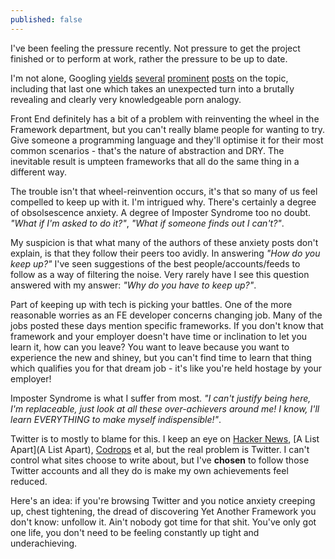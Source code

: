```yaml
---
published: false
---
```


I've been feeling the pressure recently. Not pressure to get the project finished or to perform at work, rather the pressure to be up to date.

I'm not alone, Googling [yields](http://alistapart.com/blog/post/overwhelmed-by-code) [several](http://www.sitepoint.com/not-get-overwhelmed-web-developer/) [prominent](http://modernweb.com/2014/03/31/paralyzed-by-choice-in-front-end-development/) [posts](https://news.ycombinator.com/item?id=7169299) on the topic, including that last one which takes an unexpected turn into a brutally revealing and clearly very knowledgeable porn analogy.

Front End definitely has a bit of a problem with reinventing the wheel in the Framework department, but you can't really blame people for wanting to try. Give someone a programming language and they'll optimise it for their most common scenarios - that's the nature of abstraction and DRY. The inevitable result is umpteen frameworks that all do the same thing in a different way.

The trouble isn't that wheel-reinvention occurs, it's that so many of us feel compelled to keep up with it. I'm intrigued why. There's certainly a degree of obsolsescence anxiety. A degree of Imposter Syndrome too no doubt. _"What if I'm asked to do it?"_, _"What if someone finds out I can't?"_.

My suspicion is that what many of the authors of these anxiety posts don't explain, is that they follow their peers too avidly. In answering _"How do you keep up?"_ I've seen suggestions of the best people/accounts/feeds to follow as a way of filtering the noise. Very rarely have I see this question answered with my answer: _"Why do you have to keep up?"_.

Part of keeping up with tech is picking your battles. One of the more reasonable worries as an FE developer concerns changing job. Many of the jobs posted these days mention specific frameworks. If you don't know that framework and your employer doesn't have time or inclination to let you learn it, how can you leave? You want to leave because you want to experience the new and shiney, but you can't find time to learn that thing which qualifies you for that dream job - it's like you're held hostage by your employer!

Imposter Syndrome is what I suffer from most. _"I can't justify being here, I'm replaceable, just look at all these over-achievers around me! I know, I'll learn EVERYTHING to make myself indispensible!"_.

Twitter is to mostly to blame for this. I keep an eye on [Hacker News](https://news.ycombinator.com/news), [A List Apart](A List Apart), [Codrops](http://tympanus.net/codrops/) et al, but the real problem is Twitter. I can't control what sites choose to write about, but I've **chosen** to follow those Twitter accounts and all they do is make my own achievements feel reduced.

Here's an idea: if you're browsing Twitter and you notice anxiety creeping up, chest tightening, the dread of discovering Yet Another Framework you don't know: unfollow it. Ain't nobody got time for that shit. You've only got one life, you don't need to be feeling constantly up tight and underachieving.



